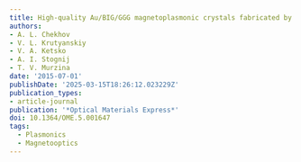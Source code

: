 ```yaml
---
title: High-quality Au/BIG/GGG magnetoplasmonic crystals fabricated by a combined ion-beam etching technique
authors:
- A. L. Chekhov
- V. L. Krutyanskiy
- V. A. Ketsko
- A. I. Stognij
- T. V. Murzina
date: '2015-07-01'
publishDate: '2025-03-15T18:26:12.023229Z'
publication_types:
- article-journal
publication: '*Optical Materials Express*'
doi: 10.1364/OME.5.001647
tags:
  - Plasmonics
  - Magnetooptics
---
```

